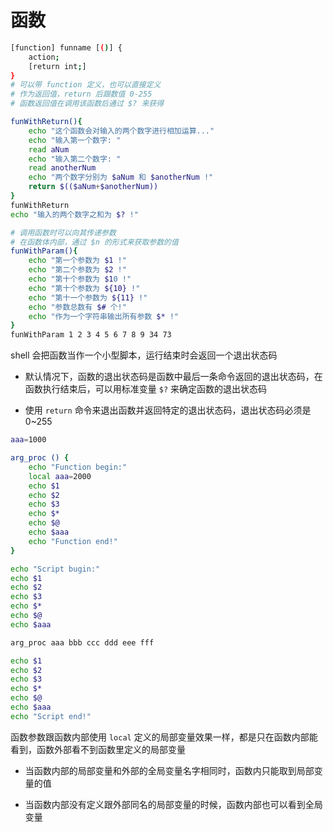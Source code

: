 # 函数

```sh
[function] funname [()] {
    action;
    [return int;]
}
# 可以带 function 定义，也可以直接定义
# 作为返回值，return 后跟数值 0-255
# 函数返回值在调用该函数后通过 $? 来获得

funWithReturn(){
    echo "这个函数会对输入的两个数字进行相加运算..."
    echo "输入第一个数字: "
    read aNum
    echo "输入第二个数字: "
    read anotherNum
    echo "两个数字分别为 $aNum 和 $anotherNum !"
    return $(($aNum+$anotherNum))
}
funWithReturn
echo "输入的两个数字之和为 $? !"

# 调用函数时可以向其传递参数
# 在函数体内部，通过 $n 的形式来获取参数的值
funWithParam(){
    echo "第一个参数为 $1 !"
    echo "第二个参数为 $2 !"
    echo "第十个参数为 $10 !"
    echo "第十个参数为 ${10} !"
    echo "第十一个参数为 ${11} !"
    echo "参数总数有 $# 个!"
    echo "作为一个字符串输出所有参数 $* !"
}
funWithParam 1 2 3 4 5 6 7 8 9 34 73
```

shell 会把函数当作一个小型脚本，运行结束时会返回一个退出状态码

- 默认情况下，函数的退出状态码是函数中最后一条命令返回的退出状态码，在函数执行结束后，可以用标准变量 `$?` 来确定函数的退出状态码

- 使用 `return` 命令来退出函数并返回特定的退出状态码，退出状态码必须是 0~255

```sh
aaa=1000

arg_proc () {
	echo "Function begin:"
	local aaa=2000
	echo $1
	echo $2
	echo $3
	echo $*
	echo $@
	echo $aaa
	echo "Function end!"
}

echo "Script bugin:"
echo $1
echo $2
echo $3
echo $*
echo $@
echo $aaa

arg_proc aaa bbb ccc ddd eee fff

echo $1
echo $2
echo $3
echo $*
echo $@
echo $aaa
echo "Script end!"
```

函数参数跟函数内部使用 `local` 定义的局部变量效果一样，都是只在函数内部能看到，函数外部看不到函数里定义的局部变量

- 当函数内部的局部变量和外部的全局变量名字相同时，函数内只能取到局部变量的值

- 当函数内部没有定义跟外部同名的局部变量的时候，函数内部也可以看到全局变量
